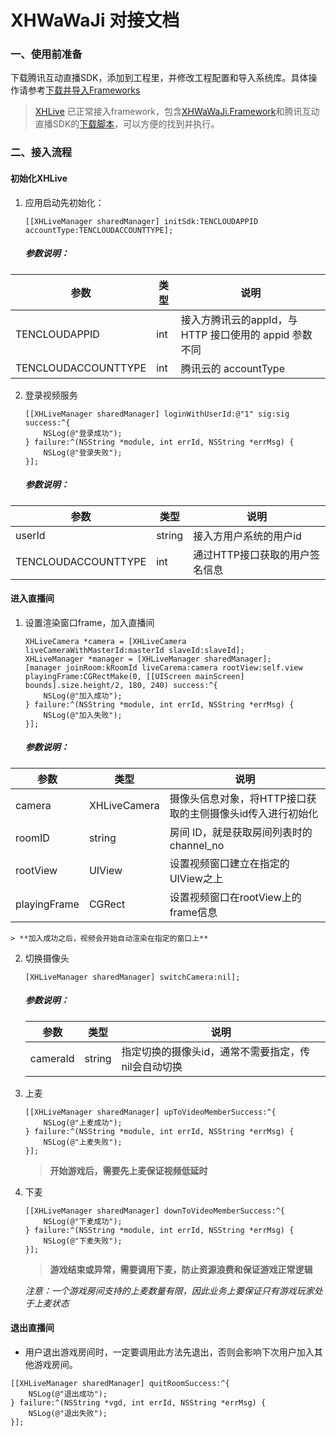 # XHWaWaJi 对接文档
### 一、使用前准备
下载腾讯互动直播SDK，添加到工程里，并修改工程配置和导入系统库。具体操作请参考[下载并导入Frameworks](http://open.doc.wowgotcha.com/lv/ios/frameworks.html)

> [XHLive](https://github.com/wowgotcha/XHWaWaJi-iOS) 已正常接入framework，包含[XHWaWaJi.Framework](https://github.com/wowgotcha/XHWaWaJi-iOS/tree/master/XHLive/XHLive)和腾讯互动直播SDK的[下载脚本](https://github.com/wowgotcha/XHWaWaJi-iOS/tree/master/XHLive/XHLive/TencentLiveSDK)，可以方便的找到并执行。

### 二、接入流程
#### 初始化XHLive
1. 应用启动先初始化：
    
    ```
    [[XHLiveManager sharedManager] initSdk:TENCLOUDAPPID accountType:TENCLOUDACCOUNTTYPE];
    ```
    
    ##### 参数说明：
| 参数 | 类型 | 说明 |
| --- | --- | --- |
| TENCLOUDAPPID | int | 接入方腾讯云的appId，与 HTTP 接口使用的 appid 参数不同 |
| TENCLOUDACCOUNTTYPE | int | 腾讯云的 accountType |

2. 登录视频服务
    
    ```
    [[XHLiveManager sharedManager] loginWithUserId:@"1" sig:sig success:^{
        NSLog(@"登录成功");
    } failure:^(NSString *module, int errId, NSString *errMsg) {
        NSLog(@"登录失败");
    }];
    ```
    
    ##### 参数说明：
| 参数 | 类型 | 说明 |
| --- | --- | --- |
| userId | string | 接入方用户系统的用户id |
| TENCLOUDACCOUNTTYPE | int | 通过HTTP接口获取的用户签名信息 |

#### 进入直播间
1. 设置渲染窗口frame，加入直播间

    ```
    XHLiveCamera *camera = [XHLiveCamera liveCameraWithMasterId:masterId slaveId:slaveId];
    XHLiveManager *manager = [XHLiveManager sharedManager];
    [manager joinRoom:kRoomId liveCarema:camera rootView:self.view playingFrame:CGRectMake(0, [[UIScreen mainScreen] bounds].size.height/2, 180, 240) success:^{
        NSLog(@"加入成功");
    } failure:^(NSString *module, int errId, NSString *errMsg) {
        NSLog(@"加入失败");
    }];    
    ```
    
    ##### 参数说明：
| 参数 | 类型 | 说明 |
| --- | --- | --- |
| camera | XHLiveCamera | 摄像头信息对象，将HTTP接口获取的主侧摄像头id传入进行初始化 |
| roomID | string | 房间 ID，就是获取房间列表时的 channel_no |
| rootView | UIView | 设置视频窗口建立在指定的UIView之上 |
| playingFrame | CGRect | 设置视频窗口在rootView上的frame信息 |
    
    > **加入成功之后，视频会开始自动渲染在指定的窗口上**
    
2. 切换摄像头

    ```
    [XHLiveManager sharedManager] switchCamera:nil];
    ```

    ##### 参数说明：
    | 参数 | 类型 | 说明 |
    | --- | --- | --- |
    | cameraId | string | 指定切换的摄像头id，通常不需要指定，传nil会自动切换 |

3. 上麦
    
    ```
    [[XHLiveManager sharedManager] upToVideoMemberSuccess:^{
        NSLog(@"上麦成功");
    } failure:^(NSString *module, int errId, NSString *errMsg) {
        NSLog(@"上麦失败");
    }];
    ```
    
    > **开始游戏后，需要先上麦保证视频低延时**

4. 下麦

    ```
    [[XHLiveManager sharedManager] downToVideoMemberSuccess:^{
        NSLog(@"下麦成功");
    } failure:^(NSString *module, int errId, NSString *errMsg) {
        NSLog(@"下麦失败");
    }];
    ```
    
    > **游戏结束或异常，需要调用下麦，防止资源浪费和保证游戏正常逻辑**
    
    _注意：一个游戏房间支持的上麦数量有限，因此业务上要保证只有游戏玩家处于上麦状态_
    
#### 退出直播间
* 用户退出游戏房间时，一定要调用此方法先退出，否则会影响下次用户加入其他游戏房间。

```
[[XHLiveManager sharedManager] quitRoomSuccess:^{
    NSLog(@"退出成功");
} failure:^(NSString *vgd, int errId, NSString *errMsg) {
    NSLog(@"退出失败");
}];
```

